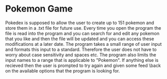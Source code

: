 # Pokemon Game

Pokedex is supposed to allow the user to create up to 151 pokemon and store them in a .txt file for future use. 
Every time you open the program the file is read into the program and you can search for and edit any pokemon that 
you like and then the file will be updated and you can access these modifications at a later date. The program takes 
a small range of user input and formats this input to a standard. Therefore the user does not have to worry about 
case sensitivity and spaces etc. The program also limits the input names to a range that is applicable to "Pokemon". 
If anything else is recieved then the user is prompted to try again and given some feed \back on the available 
options that the program is looking for.
